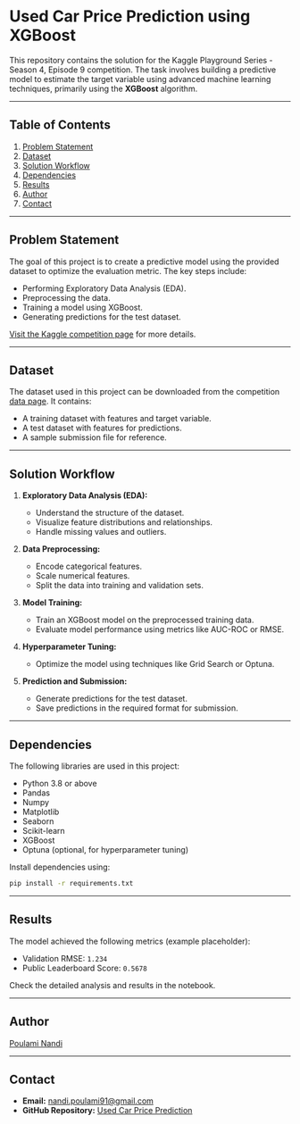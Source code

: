
# Used Car Price Prediction using XGBoost

This repository contains the solution for the Kaggle Playground Series - Season 4, Episode 9 competition. The task involves building a predictive model to estimate the target variable using advanced machine learning techniques, primarily using the **XGBoost** algorithm.

---

## **Table of Contents**
1. [Problem Statement](#problem-statement)
2. [Dataset](#dataset)
3. [Solution Workflow](#solution-workflow)
4. [Dependencies](#dependencies)
5. [Results](#results)
6. [Author](#author)
7. [Contact](#contact)

---

## **Problem Statement**
The goal of this project is to create a predictive model using the provided dataset to optimize the evaluation metric. The key steps include:
- Performing Exploratory Data Analysis (EDA).
- Preprocessing the data.
- Training a model using XGBoost.
- Generating predictions for the test dataset.

[Visit the Kaggle competition page](https://www.kaggle.com/competitions/playground-series-s4e9/overview) for more details.

---

## **Dataset**
The dataset used in this project can be downloaded from the competition [data page](https://www.kaggle.com/competitions/playground-series-s4e9/data). It contains:
- A training dataset with features and target variable.
- A test dataset with features for predictions.
- A sample submission file for reference.

---

## **Solution Workflow**
1. **Exploratory Data Analysis (EDA):**
   - Understand the structure of the dataset.
   - Visualize feature distributions and relationships.
   - Handle missing values and outliers.

2. **Data Preprocessing:**
   - Encode categorical features.
   - Scale numerical features.
   - Split the data into training and validation sets.

3. **Model Training:**
   - Train an XGBoost model on the preprocessed training data.
   - Evaluate model performance using metrics like AUC-ROC or RMSE.

4. **Hyperparameter Tuning:**
   - Optimize the model using techniques like Grid Search or Optuna.

5. **Prediction and Submission:**
   - Generate predictions for the test dataset.
   - Save predictions in the required format for submission.

---

## **Dependencies**
The following libraries are used in this project:
- Python 3.8 or above
- Pandas
- Numpy
- Matplotlib
- Seaborn
- Scikit-learn
- XGBoost
- Optuna (optional, for hyperparameter tuning)

Install dependencies using:
```bash
pip install -r requirements.txt
```

---

## **Results**
The model achieved the following metrics (example placeholder):

- Validation RMSE: `1.234`
- Public Leaderboard Score: `0.5678`

Check the detailed analysis and results in the notebook.

---

## **Author**
[Poulami Nandi](https://www.linkedin.com/in/poulami-nandi-a8a12917b/)

---

## **Contact**
- **Email:** [nandi.poulami91@gmail.com](mailto:nandi.poulami91@gmail.com)
- **GitHub Repository:** [Used Car Price Prediction](https://github.com/Poulami-Nandi/UsedCarPrice_XGB)
